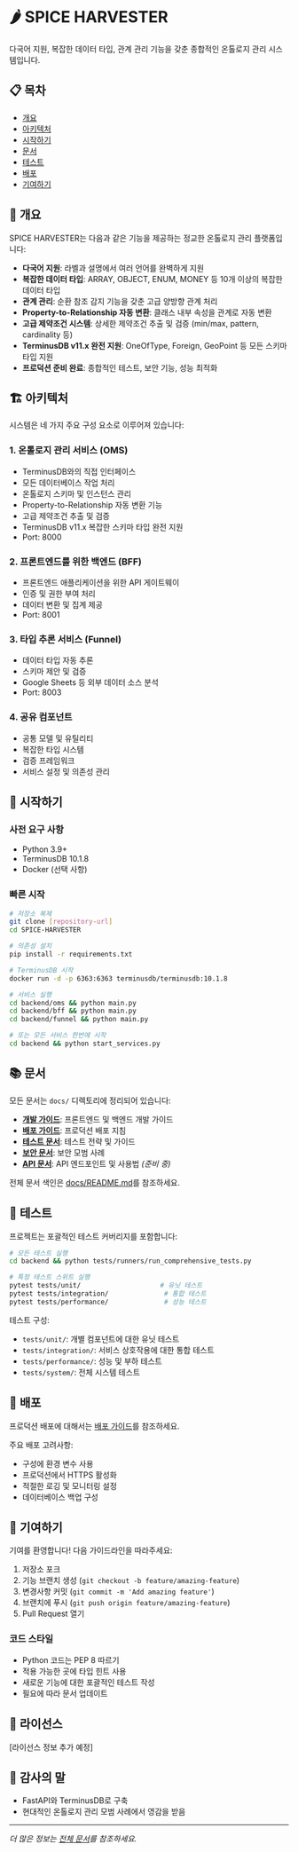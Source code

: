 # 🌶️ SPICE HARVESTER

다국어 지원, 복잡한 데이터 타입, 관계 관리 기능을 갖춘 종합적인 온톨로지 관리 시스템입니다.

## 📋 목차
- [개요](#개요)
- [아키텍처](#아키텍처)
- [시작하기](#시작하기)
- [문서](#문서)
- [테스트](#테스트)
- [배포](#배포)
- [기여하기](#기여하기)

## 🎯 개요

SPICE HARVESTER는 다음과 같은 기능을 제공하는 정교한 온톨로지 관리 플랫폼입니다:
- **다국어 지원**: 라벨과 설명에서 여러 언어를 완벽하게 지원
- **복잡한 데이터 타입**: ARRAY, OBJECT, ENUM, MONEY 등 10개 이상의 복잡한 데이터 타입
- **관계 관리**: 순환 참조 감지 기능을 갖춘 고급 양방향 관계 처리
- **Property-to-Relationship 자동 변환**: 클래스 내부 속성을 관계로 자동 변환
- **고급 제약조건 시스템**: 상세한 제약조건 추출 및 검증 (min/max, pattern, cardinality 등)
- **TerminusDB v11.x 완전 지원**: OneOfType, Foreign, GeoPoint 등 모든 스키마 타입 지원
- **프로덕션 준비 완료**: 종합적인 테스트, 보안 기능, 성능 최적화

## 🏗️ 아키텍처

시스템은 네 가지 주요 구성 요소로 이루어져 있습니다:

### 1. 온톨로지 관리 서비스 (OMS)
- TerminusDB와의 직접 인터페이스
- 모든 데이터베이스 작업 처리
- 온톨로지 스키마 및 인스턴스 관리
- Property-to-Relationship 자동 변환 기능
- 고급 제약조건 추출 및 검증
- TerminusDB v11.x 복잡한 스키마 타입 완전 지원
- Port: 8000

### 2. 프론트엔드를 위한 백엔드 (BFF)
- 프론트엔드 애플리케이션을 위한 API 게이트웨이
- 인증 및 권한 부여 처리
- 데이터 변환 및 집계 제공
- Port: 8001

### 3. 타입 추론 서비스 (Funnel)
- 데이터 타입 자동 추론
- 스키마 제안 및 검증
- Google Sheets 등 외부 데이터 소스 분석
- Port: 8003

### 4. 공유 컴포넌트
- 공통 모델 및 유틸리티
- 복잡한 타입 시스템
- 검증 프레임워크
- 서비스 설정 및 의존성 관리

## 🚀 시작하기

### 사전 요구 사항
- Python 3.9+
- TerminusDB 10.1.8
- Docker (선택 사항)

### 빠른 시작
```bash
# 저장소 복제
git clone [repository-url]
cd SPICE-HARVESTER

# 의존성 설치
pip install -r requirements.txt

# TerminusDB 시작
docker run -d -p 6363:6363 terminusdb/terminusdb:10.1.8

# 서비스 실행
cd backend/oms && python main.py
cd backend/bff && python main.py
cd backend/funnel && python main.py

# 또는 모든 서비스 한번에 시작
cd backend && python start_services.py
```

## 📚 문서

모든 문서는 `docs/` 디렉토리에 정리되어 있습니다:

- **[개발 가이드](docs/development/)**: 프론트엔드 및 백엔드 개발 가이드
- **[배포 가이드](docs/deployment/DEPLOYMENT_GUIDE.md)**: 프로덕션 배포 지침
- **[테스트 문서](docs/testing/)**: 테스트 전략 및 가이드
- **[보안 문서](docs/security/SECURITY.md)**: 보안 모범 사례
- **[API 문서](docs/api/)**: API 엔드포인트 및 사용법 *(준비 중)*

전체 문서 색인은 [docs/README.md](docs/README.md)를 참조하세요.

## 🧪 테스트

프로젝트는 포괄적인 테스트 커버리지를 포함합니다:

```bash
# 모든 테스트 실행
cd backend && python tests/runners/run_comprehensive_tests.py

# 특정 테스트 스위트 실행
pytest tests/unit/                    # 유닛 테스트
pytest tests/integration/              # 통합 테스트
pytest tests/performance/              # 성능 테스트
```

테스트 구성:
- `tests/unit/`: 개별 컴포넌트에 대한 유닛 테스트
- `tests/integration/`: 서비스 상호작용에 대한 통합 테스트
- `tests/performance/`: 성능 및 부하 테스트
- `tests/system/`: 전체 시스템 테스트

## 🚢 배포

프로덕션 배포에 대해서는 [배포 가이드](docs/deployment/DEPLOYMENT_GUIDE.md)를 참조하세요.

주요 배포 고려사항:
- 구성에 환경 변수 사용
- 프로덕션에서 HTTPS 활성화
- 적절한 로깅 및 모니터링 설정
- 데이터베이스 백업 구성

## 🤝 기여하기

기여를 환영합니다! 다음 가이드라인을 따라주세요:

1. 저장소 포크
2. 기능 브랜치 생성 (`git checkout -b feature/amazing-feature`)
3. 변경사항 커밋 (`git commit -m 'Add amazing feature'`)
4. 브랜치에 푸시 (`git push origin feature/amazing-feature`)
5. Pull Request 열기

### 코드 스타일
- Python 코드는 PEP 8 따르기
- 적용 가능한 곳에 타입 힌트 사용
- 새로운 기능에 대한 포괄적인 테스트 작성
- 필요에 따라 문서 업데이트

## 📄 라이선스

[라이선스 정보 추가 예정]

## 🙏 감사의 말

- FastAPI와 TerminusDB로 구축
- 현대적인 온톨로지 관리 모범 사례에서 영감을 받음

---
*더 많은 정보는 [전체 문서](docs/README.md)를 참조하세요.*